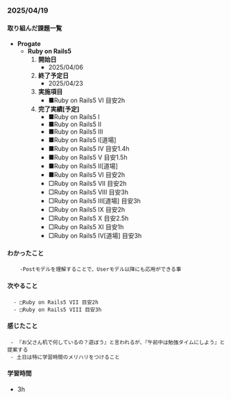 ### 2025/04/19

#### 取り組んだ課題一覧
- **Progate**
  - **Ruby on Rails5**
    1. **開始日**
       - 2025/04/06
    2. **終了予定日**
       - 2025/04/23
    3. **実施項目**
       - ■Ruby on Rails5 VI 目安2h
    4. **完了実績[予定]**
       - ■Ruby on Rails5 I
       - ■Ruby on Rails5 II
       - ■Ruby on Rails5 III
       - ■Ruby on Rails5 I[道場]
       - ■Ruby on Rails5 IV 目安1.4h
       - ■Ruby on Rails5 V 目安1.5h
       - ■Ruby on Rails5 II[道場] 
       - ■Ruby on Rails5 VI 目安2h
       - □Ruby on Rails5 VII 目安2h
       - □Ruby on Rails5 VIII 目安3h
       - □Ruby on Rails5 III[道場] 目安3h
       - □Ruby on Rails5 IX 目安2h
       - □Ruby on Rails5 X 目安2.5h
       - □Ruby on Rails5 XI 目安1h
       - □Ruby on Rails5 IV[道場] 目安3h

#### わかったこと
		-Postモデルを理解することで、Userモデル以降にも応用ができる事　 

#### 次やること
	  - □Ruby on Rails5 VII 目安2h
      - □Ruby on Rails5 VIII 目安3h

#### 感じたこと
	 - 『お父さん机で何しているの？遊ぼう』と言われるが、『午前中は勉強タイムにしよう』と提案する
	 - 土日は特に学習時間のメリハリをつけること　　　

#### 学習時間
- 3h
